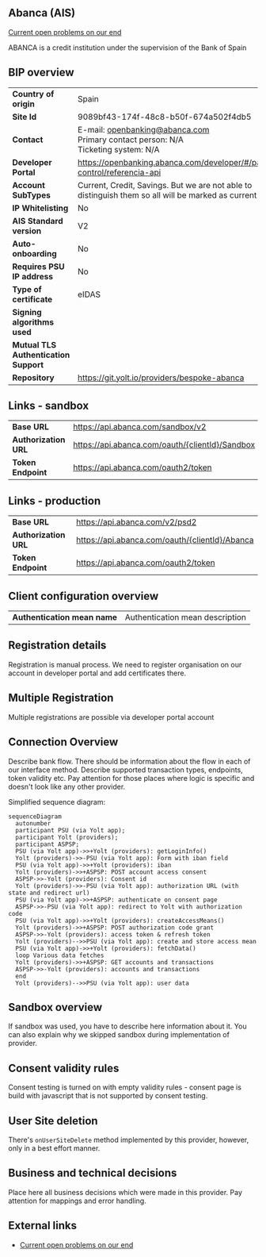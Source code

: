 ## Abanca (AIS)
[Current open problems on our end][1]

ABANCA is a credit institution under the supervision of the Bank of Spain

## BIP overview 

|                                       |                                                                                                    |
|---------------------------------------|----------------------------------------------------------------------------------------------------|
| **Country of origin**                 | Spain                                                                                              | 
| **Site Id**                           | 9089bf43-174f-48c8-b50f-674a502f4db5                                                               |                                                                                                                                                    |
| **Contact**                           | E-mail: openbanking@abanca.com <br> Primary contact person: N/A </br> Ticketing system: N/A        |
| **Developer Portal**                  | https://openbanking.abanca.com/developer/#/panel-control/referencia-api                            | 
| **Account SubTypes**                  | Current, Credit, Savings. But we are not able to distinguish them so all will be marked as current |
| **IP Whitelisting**                   | No                                                                                                 |
| **AIS Standard version**              | V2                                                                                                 |
| **Auto-onboarding**                   | No                                                                                                 |
| **Requires PSU IP address**           | No                                                                                                 |
| **Type of certificate**               | eIDAS                                                                                              |
| **Signing algorithms used**           |                                                                                                    |
| **Mutual TLS Authentication Support** |                                                                                                    |
| **Repository**                        | https://git.yolt.io/providers/bespoke-abanca                                                       |

## Links - sandbox

|                       |                                                 |
|-----------------------|-------------------------------------------------|
| **Base URL**          | https://api.abanca.com/sandbox/v2               | 
| **Authorization URL** | https://api.abanca.com/oauth/{clientId}/Sandbox | 
| **Token Endpoint**    | https://api.abanca.com/oauth2/token             | 

## Links - production 

|                       |                                                |
|-----------------------|------------------------------------------------|
| **Base URL**          | https://api.abanca.com/v2/psd2                 |
| **Authorization URL** | https://api.abanca.com/oauth/{clientId}/Abanca |
| **Token Endpoint**    | https://api.abanca.com/oauth2/token            | 

## Client configuration overview

|                               |                                 |
|-------------------------------|---------------------------------|
| **Authentication mean name**  | Authentication mean description |

## Registration details

Registration is manual process. We need to register organisation on our account in developer portal and add certificates there.

## Multiple Registration

Multiple registrations are possible via developer portal account

## Connection Overview

Describe bank flow. There should be information about the flow in each of our interface method. Describe supported 
transaction types, endpoints, token validity etc. Pay attention for those places where logic is specific and doesn't
look like any other provider.

Simplified sequence diagram:
```mermaid
sequenceDiagram
  autonumber
  participant PSU (via Yolt app);
  participant Yolt (providers);
  participant ASPSP;
  PSU (via Yolt app)->>+Yolt (providers): getLoginInfo()
  Yolt (providers)->>-PSU (via Yolt app): Form with iban field
  PSU (via Yolt app)->>+Yolt (providers): iban
  Yolt (providers)->>+ASPSP: POST account access consent 
  ASPSP->>-Yolt (providers): Consent id
  Yolt (providers)->>-PSU (via Yolt app): authorization URL (with state and redirect url)
  PSU (via Yolt app)->>+ASPSP: authenticate on consent page
  ASPSP->>-PSU (via Yolt app): redirect to Yolt with authorization code
  PSU (via Yolt app)->>+Yolt (providers): createAccessMeans()
  Yolt (providers)->>+ASPSP: POST authorization code grant
  ASPSP->>-Yolt (providers): access token & refresh token
  Yolt (providers)-->>PSU (via Yolt app): create and store access mean
  PSU (via Yolt app)->>+Yolt (providers): fetchData()
  loop Various data fetches
  Yolt (providers)->>+ASPSP: GET accounts and transactions
  ASPSP->>-Yolt (providers): accounts and transactions
  end
  Yolt (providers)-->>PSU (via Yolt app): user data

```
   
## Sandbox overview

If sandbox was used, you have to describe here information about it. You can also explain why we skipped sandbox during
implementation of provider.

## Consent validity rules

Consent testing is turned on with empty validity rules - consent page is build with javascript that is not supported by consent testing.

## User Site deletion

There's `onUserSiteDelete` method implemented by this provider, however, only in a best effort manner.

## Business and technical decisions

Place here all business decisions which were made in this provider. Pay attention for mappings and error handling.

## External links
* [Current open problems on our end][1]

[1]: <https://yolt.atlassian.net/issues/?jql=project%20%3D%20%22C4PO%22%20AND%20component%20%3D%20ABANCA%20AND%20status%20!%3D%20Done%20AND%20Resolution%20%3D%20Unresolved%20ORDER%20BY%20status>